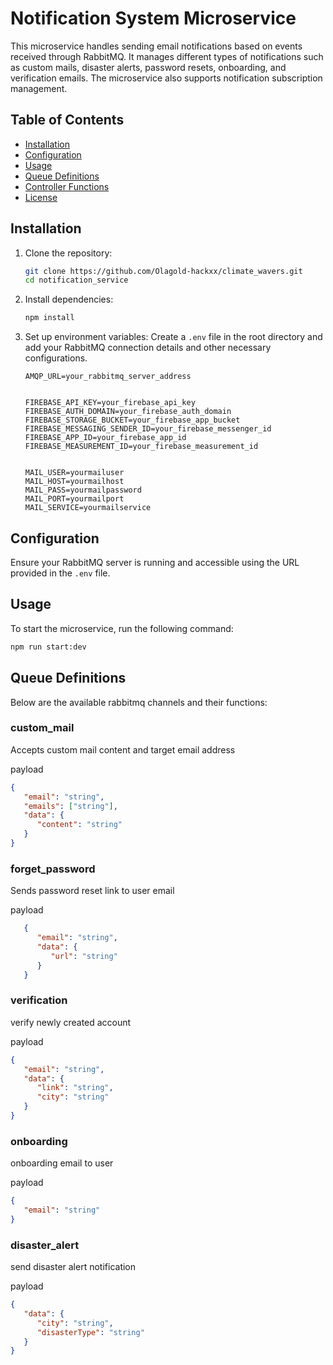 # Notification System Microservice

This microservice handles sending email notifications based on events received through RabbitMQ. It manages different types of notifications such as custom mails, disaster alerts, password resets, onboarding, and verification emails. The microservice also supports notification subscription management.

## Table of Contents

- [Installation](#installation)
- [Configuration](#configuration)
- [Usage](#usage)
- [Queue Definitions](#queue-definitions)
- [Controller Functions](#controller-functions)
- [License](#license)

## Installation

1. Clone the repository:
    ```bash
    git clone https://github.com/Olagold-hackxx/climate_wavers.git
    cd notification_service
    ```

2. Install dependencies:
    ```bash
    npm install
    ```

3. Set up environment variables:
    Create a `.env` file in the root directory and add your RabbitMQ connection details and other necessary configurations.
    ```env
   AMQP_URL=your_rabbitmq_server_address


   FIREBASE_API_KEY=your_firebase_api_key
   FIREBASE_AUTH_DOMAIN=your_firebase_auth_domain
   FIREBASE_STORAGE_BUCKET=your_firebase_app_bucket
   FIREBASE_MESSAGING_SENDER_ID=your_firebase_messenger_id
   FIREBASE_APP_ID=your_firebase_app_id
   FIREBASE_MEASUREMENT_ID=your_firebase_measurement_id


   MAIL_USER=yourmailuser
   MAIL_HOST=yourmailhost
   MAIL_PASS=yourmailpassword
   MAIL_PORT=yourmailport
   MAIL_SERVICE=yourmailservice

    ```

## Configuration

Ensure your RabbitMQ server is running and accessible using the URL provided in the `.env` file.

## Usage

To start the microservice, run the following command:
```bash
npm run start:dev
```

## Queue Definitions

Below are the available rabbitmq channels and their functions:

   ### custom_mail

   Accepts custom mail content and target email address

   payload

   ```json
   {
      "email": "string",
      "emails": ["string"],
      "data": {
         "content": "string"
      }
   }

   ```

   ### forget_password

   Sends password reset link to user email

   payload

   ```json
      {
         "email": "string",
         "data": {
            "url": "string"
         }
      }
   ```

   ### verification

   verify newly created account

   payload 

   ```json
   {
      "email": "string",
      "data": {
         "link": "string",
         "city": "string"
      }
   }

   ```

   ### onboarding

   onboarding email to user

   payload

   ```json
   {
      "email": "string"
   }
   ```

   ### disaster_alert

   send disaster alert notification

   payload

   ```json
   {
      "data": {
         "city": "string",
         "disasterType": "string"
      }
   }
